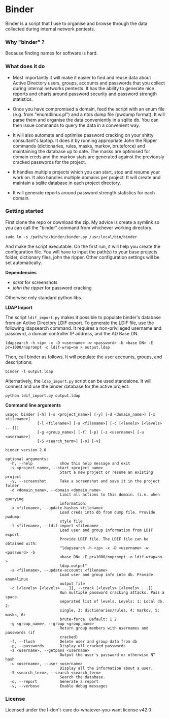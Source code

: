 # Binder
Binder is a script that I use to organise and browse through the data collected during internal network pentests.

### Why "binder" ?
Because finding names for software is hard.

### What does it do

- Most importantly it will make it easier to find and reuse data about Active Directory users, groups, accounts and passwords that you collect during internal networks pentests. It has the ability to generate nice reports and charts around password security and password strength statistics.

- Once you have compromised a domain, feed the script with an enum file (e.g. from "enum4linux.pl") and a ntds dump file (pwdump format). It will parse them and organise the data conveniently in a sqlite db. You can then issue commands to query the data in a convenient way.

- It will also automate and optimise password cracking on your shitty consultant's laptop. It does it by running appropriate John the Ripper commands (dictionaries, rules, masks, markov, bruteforce) and maintaining the database up to date. The masks are optimised for domain creds and the markov stats are generated against the previously cracked passwords for the project.

- It handles multiple projects which you can start, stop and resume your work on. It also handles multiple domains per project. It will create and maintain a sqlite database in each project directory.

- It will generate reports around password strength statistics for each domain.

### Getting started

First clone the repo or download the zip. My advice is create a symlink so you can call the "binder" command from whichever working directory.

`sudo ln -s /path/to/binder/binder.py /usr/local/bin/binder`

And make the script executable. On the first run, it will help you create the configuration file. You will have to input the path(s) to your base projects folder, dictionary files, john the ripper. Other configuration settings will be set automatically.

**Dependencies**
- _scrot_ for screenshots
- _john the ripper_ for password cracking

Otherwise only standard python libs.

**LDAP Import**

The script `ldif_import.py` makes it possible to populate binder's database from an Active Directory LDIF export. To generate the LDIF file, use the following ldapsearch command. It requires a non-privileged username and passowrd, a domain controller IP address, and the AD Base DN.

`ldapsearch -h <ip> -x -D <username> -w <password> -b <base DN> -E pr=1000/noprompt -o ldif-wrap=no > output.ldap`

Then, call binder as follows. It will populate the user accounts, groups, and descriptions:

`binder -l output.ldap`

Alternatively, the `ldap_import.py` script can be used standalone. It will connect and use the binder database for the active project:

`python ldif_import.py output.ldap`



**Command line arguments**
```
usage: binder [-h] [-s <project_name>] [-y] [-d <domain_name>] [-x <filename>]
              [-l <filename>] [-a <filename>] [-c [<levels> [<levels> ...]]]
              [-g <group_name>] [-f] [-p] [-z <username>] [-u <username>]
              [-S <search_term>] [-o] [-v]

binder version 2.0

optional arguments:
  -h, --help            show this help message and exit
  -s <project_name>, --start <project_name>
                        Start a new project or resume an existing project
  -y, --screenshot      Take a screenshot and save it in the project folder
  -d <domain_name>, --domain <domain_name>
                        Limit all actions to this domain. (i.e. when querying
                        information)
  -x <filename>, --update-hashes <filename>
                        Load creds into db from dump file. Provide pwdump-
                        style file
  -l <filename>, --ldif-import <filename>
                        Load user and group information from LDIF export.
                        Provide LDIF file. The LDIF file can be obtained with:
                        "ldapsearch -h <ip> -x -D <username> -w <password> -b
                        <base DN> -E pr=1000/noprompt -o ldif-wrap=no >
                        ldap.output"
  -a <filename>, --update-accounts <filename>
                        Load user and group info into db. Provide enum4linux
                        output file
  -c [<levels> [<levels> ...]], --crack [<levels> [<levels> ...]]
                        Run multiple password cracking attacks. Pass a space-
                        separated list of levels. Levels: 1: Local db, 2:
                        single, 3: dictionaries/rules, 4: markov, 5: masks, 6:
                        brute-force. Default: 1 2
  -g <group_name>, --group <group_name>
                        Return group members with usernames and passwords (if
                        cracked)
  -f, --flush           Delete user and group data from db
  -p, --passwords       Display all cracked passwords
  -z <username>, --getpass <username>
                        Output the user's password or otherwise NT hash
  -u <username>, --user <username>
                        Display all the information about a user.
  -S <search_term>, --search <search_term>
                        Search the database.
  -o, --report          Generate a report
  -v, --verbose         Enable debug messages

```

### License
Licensed under the I-don't-care do-whatever-you-want license v42.0
